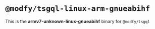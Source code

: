# `@modfy/tsgql-linux-arm-gnueabihf`

This is the **armv7-unknown-linux-gnueabihf** binary for `@modfy/tsgql`
